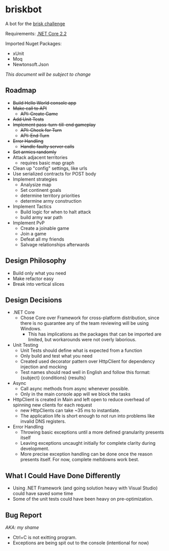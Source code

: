 # briskbot
A bot for the [brisk challenge](http://www.briskchallenge.com)

Requirements: [.NET Core 2.2](https://dotnet.microsoft.com/download/dotnet-core/2.2)

Imported Nuget Packages:
* xUnit
* Moq
* Newtonsoft.Json

*This document will be subject to change*

## Roadmap
* ~~Build Hello World console app~~
* ~~Make call to API~~
  * ~~API: Create Game~~
* ~~Add Unit Tests~~
* ~~Implement pass-turn-till-end gameplay~~
  * ~~API: Check for Turn~~
  * ~~API: End Turn~~
* ~~Error Handling~~
  * ~~Handle faulty server calls~~
* ~~Set armies randomly~~
* Attack adjacent territories
  * requires basic map graph
* Clean up "config" settings, like urls
* Use serialized contracts for POST body
* Implement strategies
  * Analysize map
  * Set continent goals
  * determine territory priorities
  * determine army construction
* Implement Tactics
  * Build logic for when to halt attack
  * build army war path
* Implement PvP
  * Create a joinable game
  * Join a game
  * Defeat all my friends
  * Salvage relationships afterwards

## Design Philosophy
* Build only what you need
* Make refactor easy
* Break into vertical slices

## Design Decisions
* .NET Core
  * Chose Core over Framework for cross-platform distribution, since there is no guarantee any of the team reviewing will be using Windows.
    * This has implications as the packages that can be imported are limited, but workarounds were not overly laborious.
* Unit Testing
  * Unit Tests should define what is expected from a function
  * Only build and test what you need
  * Created used decorator pattern over HttpClient for dependency injection and mocking
  * Test names should read well in English and follow this format: {subject} {conditions} {results}
* Async
  * Call async methods from async whenever possible.
  * Only in the main console app will we block the tasks
* HttpClient is created in Main and left open to reduce overhead of spinning new clients for each request
  * new HttpClients can take ~35 ms to instantiate.
  * The application life is short enough to not run into problems like invalid DNS registers.
* Error Handling
  * Throwing basic exceptions until a more defined granularity presents itself
  * Leaving exceptions uncaught initially for complete clarity during development.
  * More precise exception handling can be done once the reason presents itself. For now, complete meltdowns work best.

## What I Could Have Done Differently
* Using .NET Framework (and going solution heavy with Visual Studio) could have saved some time
* Some of the unit tests could have been heavy on pre-optimization.

## Bug Report
*AKA: my shame*
* Ctrl+C is not exitting program.
* Exceptions are being spit out to the console (intentional for now)